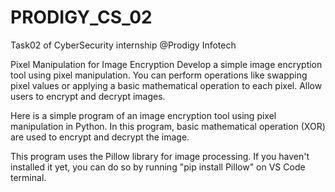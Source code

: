 # PRODIGY_CS_02
Task02 of CyberSecurity internship @Prodigy Infotech

Pixel Manipulation for Image Encryption Develop a simple image encryption tool using pixel manipulation. You can perform operations like swapping pixel values or applying a basic mathematical operation to each pixel. Allow users to encrypt and decrypt images.

Here is a simple program of an image encryption tool using pixel manipulation in Python. In this program, basic mathematical operation (XOR) are used to encrypt and decrypt the image.

This program uses the Pillow library for image processing. If you haven't installed it yet, you can do so by running "pip install Pillow" on VS Code terminal.
